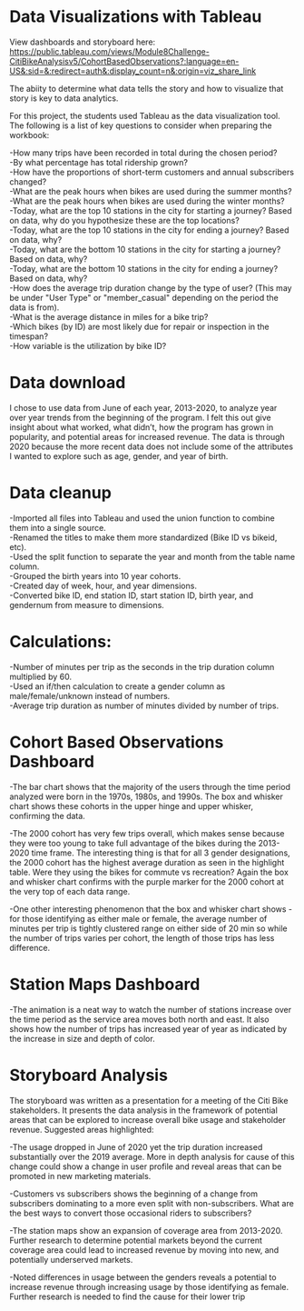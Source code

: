 # Data Visualizations with Tableau

View dashboards and storyboard here: https://public.tableau.com/views/Module8Challenge-CitiBikeAnalysisv5/CohortBasedObservations?:language=en-US&:sid=&:redirect=auth&:display_count=n&:origin=viz_share_link

The abiity to determine what data tells the story and how to visualize that story is key to data analytics.  

For this project, the students used Tableau as the data visualization tool. The following is a list of key questions to consider when preparing the workbook:  

-How many trips have been recorded in total during the chosen period?  
-By what percentage has total ridership grown?  
-How have the proportions of short-term customers and annual subscribers changed?  
-What are the peak hours when bikes are used during the summer months?  
-What are the peak hours when bikes are used during the winter months?  
-Today, what are the top 10 stations in the city for starting a journey? Based on data, why do you hypothesize these are the top locations?  
-Today, what are the top 10 stations in the city for ending a journey? Based on data, why?  
-Today, what are the bottom 10 stations in the city for starting a journey? Based on data, why?  
-Today, what are the bottom 10 stations in the city for ending a journey? Based on data, why?  
-How does the average trip duration change by the type of user? (This may be under "User Type" or "member_casual" depending on the period the data is from).  
-What is the average distance in miles for a bike trip?  
-Which bikes (by ID) are most likely due for repair or inspection in the timespan?  
-How variable is the utilization by bike ID?  

# Data download  
I chose to use data from June of each year, 2013-2020, to analyze year over year trends from the beginning of the program. I felt this out give insight about what worked, what didn’t, how the program has grown in popularity, and potential areas for increased revenue. The data is through 2020 because the more recent data does not include some of the attributes I wanted to explore such as age, gender, and year of birth.  

# Data cleanup  
-Imported all files into Tableau and used the union function to combine them into a single source.  
-Renamed the titles to make them more standardized (Bike ID vs bikeid, etc).  
-Used the split function to separate the year and month from the table name column.  
-Grouped the birth years into 10 year cohorts.  
-Created day of week, hour, and year dimensions.  
-Converted bike ID, end station ID, start station ID, birth year, and gendernum from measure to dimensions.  

# Calculations:  
-Number of minutes per trip as the seconds in the trip duration column multiplied by 60.  
-Used an if/then calculation to create a gender column as male/female/unknown instead of numbers.  
-Average trip duration as number of minutes divided by number of trips.  

# Cohort Based Observations Dashboard  
-The bar chart shows that the majority of the users through the time period analyzed were born in the 1970s, 1980s, and 1990s. The box and whisker chart shows these cohorts in the upper hinge and upper whisker, confirming the data.  

-The 2000 cohort has very few trips overall, which makes sense because they were too young to take full advantage of the bikes during the 2013-2020 time frame. The interesting thing is that for all 3 gender designations, the 2000 cohort has the highest average duration as seen in the highlight table. Were they using the bikes for commute vs recreation? Again the box and whisker chart confirms with the purple marker for the 2000 cohort at the very top of each data range.  

-One other interesting phenomenon that the box and whisker chart shows - for those identifying as either male or female, the average number of minutes per trip is tightly clustered range on either side of 20 min so while the number of trips varies per cohort, the length of those trips has less difference.  

# Station Maps Dashboard  
-The animation is a neat way to watch the number of stations increase over the time period as the service area moves both north and east. It also shows how the number of trips has increased year of year as indicated by the increase in size and depth of color.  

# Storyboard Analysis
The storyboard was written as a presentation for a meeting of the Citi Bike stakeholders. It presents the data analysis in the framework of potential areas that can be explored to increase overall bike usage and stakeholder revenue. Suggested areas highlighted:  

-The usage dropped in June of 2020 yet the trip duration increased substantially over the 2019 average. More in depth analysis for cause of this change could show a change in user profile and reveal areas that can be promoted in new marketing materials.  

-Customers vs subscribers shows the beginning of a change from subscribers dominating to a more even split with non-subscribers. What are the best ways to convert those occasional riders to subscribers?  

-The station maps show an expansion of coverage area from 2013-2020. Further research to determine potential markets beyond the current coverage area could lead to increased revenue by moving into new, and potentially underserved markets.  

-Noted differences in usage between the genders reveals a potential to increase revenue through increasing usage by those identifying as female. Further research is needed to find the cause for their lower trip    
